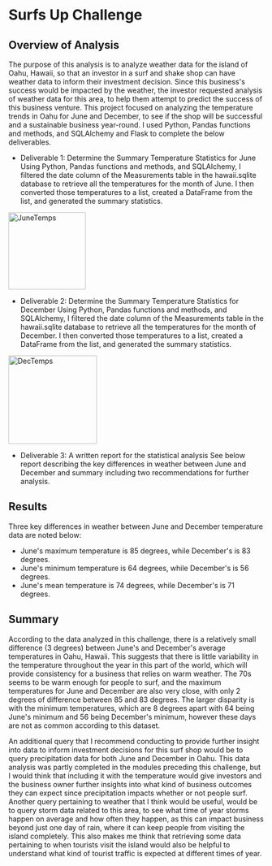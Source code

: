 # Surfs Up Challenge

## Overview of Analysis  

The purpose of this analysis is to analyze weather data for the island of Oahu, Hawaii, so that an investor in a surf and shake shop can have weather data to inform their investment decision. Since this business's success would be impacted by the weather, the investor requested analysis of weather data for this area, to help them attempt to predict the success of this business venture. This project focused on analyzing the temperature trends in Oahu for June and December, to see if the shop will be successful and a sustainable business year-round. I used Python, Pandas functions and methods, and SQLAlchemy and Flask to complete the below deliverables.

* Deliverable 1: Determine the Summary Temperature Statistics for June
Using Python, Pandas functions and methods, and SQLAlchemy, I filtered the date column of the Measurements table in the hawaii.sqlite database to retrieve all the temperatures for the month of June. I then converted those temperatures to a list, created a DataFrame from the list, and generated the summary statistics.

<img width="152" alt="JuneTemps" src="https://user-images.githubusercontent.com/114960958/226148626-79b1f639-b878-4309-a523-769139f550a4.png">

* Deliverable 2: Determine the Summary Temperature Statistics for December
Using Python, Pandas functions and methods, and SQLAlchemy, I filtered the date column of the Measurements table in the hawaii.sqlite database to retrieve all the temperatures for the month of December. I then converted those temperatures to a list, created a DataFrame from the list, and generated the summary statistics.

<img width="174" alt="DecTemps" src="https://user-images.githubusercontent.com/114960958/226148627-1fafed6f-b7bd-40cb-8fed-79eb49d523a0.png">

* Deliverable 3: A written report for the statistical analysis 
See below report describing the key differences in weather between June and December and summary including two recommendations for further analysis.

## Results
Three key differences in weather between June and December temperature data are noted below:
* June's maximum temperature is 85 degrees, while December's is 83 degrees.
* June's minimum temperature is 64 degrees, while December's is 56 degrees.
* June's mean temperature is 74 degrees, while December's is 71 degrees. 

## Summary

According to the data analyzed in this challenge, there is a relatively small difference (3 degrees) between June's and December's average temperatures in Oahu, Hawaii. This suggests that there is little variability in the temperature throughout the year in this part of the world, which will provide consistency for a business that relies on warm weather. The 70s seems to be warm enough for people to surf, and the maximum temperatures for June and December are also very close, with only 2 degrees of difference between 85 and 83 degrees. The larger disparity is with the minimum temperatures, which are 8 degrees apart with 64 being June's minimum and 56 being December's minimum, however these days are not as common according to this dataset. 

An additional query that I recommend conducting to provide further insight into data to inform investment decisions for this surf shop would be to query precipitation data for both June and December in Oahu. This data analysis was partly completed in the modules preceding this challenge, but I would think that including it with the temperature would give investors and the business owner further insights into what kind of business outcomes they can expect since precipitation impacts whether or not people surf. Another query pertaining to weather that I think would be useful, would be to query storm data related to this area, to see what time of year storms happen on average and how often they happen, as this can impact business beyond just one day of rain, where it can keep people from visiting the island completely. This also makes me think that retrieving some data pertaining to when tourists visit the island would also be helpful to understand what kind of tourist traffic is expected at different times of year. 
